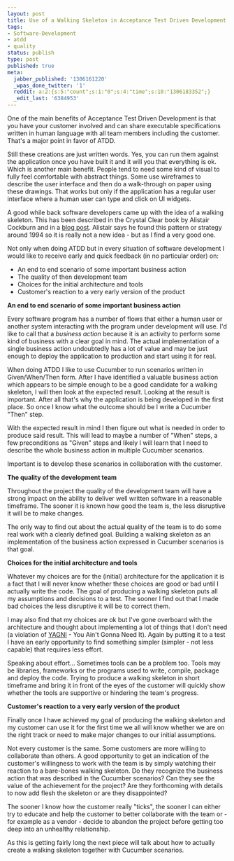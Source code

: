```yaml
---
layout: post
title: Use of a Walking Skeleton in Acceptance Test Driven Development
tags:
- Software-Development
- atdd
- quality
status: publish
type: post
published: true
meta:
  jabber_published: '1306161220'
  _wpas_done_twitter: '1'
  reddit: a:2:{s:5:"count";s:1:"0";s:4:"time";s:10:"1306183352";}
  _edit_last: '6384953'
---
```

One of the main benefits of Acceptance Test Driven Development is that you have your customer involved and can share executable specifications written in human language with all team members including the customer. That's a major point in favor of ATDD.

Still these creations are just written words. Yes, you can run them against the application once you have built it and it will you that everything is ok. Which is another main benefit. People tend to need some kind of visual to fully feel comfortable with abstract things. Some use wireframes to describe the user interface and then do a walk-through on paper using these drawings. That works but only if the application has a regular user interface where a human user can type and click on UI widgets.

A good while back software developers came up with the idea of a walking skeleton. This has been described in the Crystal Clear book by Alistair Cockburn and in a <a href="http://alistair.cockburn.us/Walking+skeleton">blog post</a>. Alistair says he found this pattern or strategy around 1994 so it is really not a new idea - but as I find a very good one.

Not only when doing ATDD but in every situation of software development I would like to receive early and quick feedback (in no particular order) on:

<ul>
<li>An end to end scenario of some important business action</li>
<li>The quality of then development team</li>
<li>Choices for the initial architecture and tools</li>
<li>Customer's reaction to a very early version of the product</li>
</ul>

<strong>An end to end scenario of some important business action</strong>

Every software program has a number of flows that either a human user or another system interacting with the program under development will use. I'd like to call that a <em>business action</em> because it is an activity to perform some kind of business with a clear goal in mind. The actual implementation of a single business action undoubtedly has a lot of value and may be just enough to deploy the application to production and start using it for real.

When doing ATDD I like to use Cucumber to run scenarios written in Given/When/Then form. After I have identified a valuable business action which appears to be simple enough to be a good candidate for a walking skeleton, I will then look at the expected result. Looking at the result is important. After all that's why the application is being developed in the first place. So once I know what the outcome should be I write a Cucumber "Then" step.

With the expected result in mind I then figure out what is needed in order to produce said result. This will lead to maybe a number of "When" steps, a few preconditions as "Given" steps and likely I will learn that I need to describe the whole business action in multiple Cucumber scenarios.

Important is to develop these scenarios in collaboration with the customer.

<strong>The quality of the development team</strong>

Throughout the project the quality of the development team will have a strong impact on the ability to deliver well written software in a reasonable timeframe. The sooner it is known how good the team is, the less disruptive it will be to make changes.

The only way to find out about the actual quality of the team is to do some real work with a clearly defined goal. Building a walking skeleton as an implementation of the business action expressed in Cucumber scenarios is that goal.

<strong>Choices for the initial architecture and tools</strong>

Whatever my choices are for the (initial) architecture for the application it is a fact that I will never know whether these choices are good or bad until I actually write the code. The goal of producing a walking skeleton puts all my assumptions and decisions to a test. The sooner I find out that I made bad choices the less disruptive it will be to correct them.

I may also find that my choices are ok but I've gone overboard with the architecture and thought about implementing a lot of things that I don't need (a violation of <a href="http://c2.com/xp/YouArentGonnaNeedIt.html">YAGNI</a> - You Ain't Gonna Need It). Again by putting it to a test I have an early opportunity to find something simpler (simpler - not less capable) that requires less effort.

Speaking about effort... Sometimes tools can be a problem too. Tools may be libraries, frameworks or the programs used to write, compile, package and deploy the code. Trying to produce a walking skeleton in short timeframe and bring it in front of the eyes of the customer will quickly show whether the tools are supportive or hindering the team's progress.

<strong>Customer's reaction to a very early version of the product</strong>

Finally once I have achieved my goal of producing the walking skeleton and my customer can use it for the first time we all will know whether we are on the right track or need to make major changes to our initial assumptions.

Not every customer is the same. Some customers are more willing to collaborate than others. A good opportunity to get an indication of the customer's willingness to work with the team is by simply watching their reaction to a bare-bones walking skeleton. Do they recognize the business action that was described in the Cucumber scenarios? Can they see the value of the achievement for the project? Are they forthcoming with details to now add flesh the skeleton or are they disappointed?

The sooner I know how the customer really "ticks", the sooner I can either try to educate and help the customer to better collaborate with the team or - for example as a vendor - decide to abandon the project before getting too deep into an unhealthy relationship.

As this is getting fairly long the next piece will talk about how to actually create a walking skeleton together with Cucumber scenarios.
